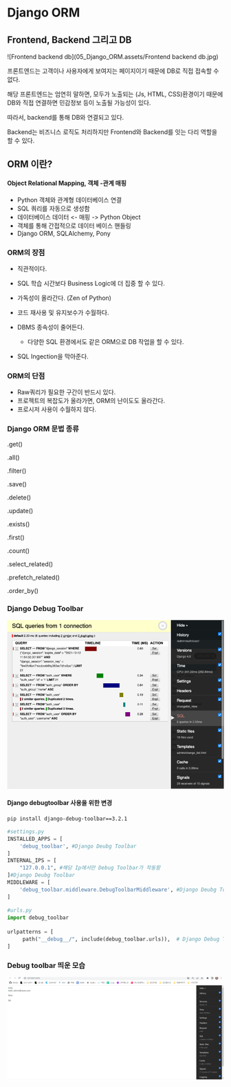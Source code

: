 # Django ORM

## Frontend, Backend 그리고 DB

![Frontend backend db](05_Django_ORM.assets/Frontend backend db.jpg)

프론트엔드는 고객이나 사용자에게 보여지는 페이지이기 때문에 DB로 직접 접속할 수 없다. 

해당 프론트엔드는 엄연히 말하면, 모두가 노출되는 (Js, HTML, CSS)환경이기 때문에 DB와 직접 연결하면 민감정보 등이 노출될 가능성이 있다. 

따라서, backend를 통해 DB와 연결되고 있다. 

Backend는 비즈니스 로직도 처리하지만 Frontend와 Backend를 잇는 다리 역할을 할 수 있다. 

## ORM 이란?

#### Object Relational Mapping, 객체 -관계 매핑

- Python 객체와 관계형 데이터베이스 연결
- SQL 쿼리를 자동으로 생성함
- 데이터베이스 데이터 <- 매핑 -> Python Object
- 객체를 통해 간접적으로 데이터 베이스 핸들링
- Django ORM, SQLAlchemy, Pony

### ORM의 장점

- 직관적이다.
- SQL 학습 시간보다 Business Logic에 더 집중 할 수 있다.

- 가독성이 올라간다. (Zen of Python)

- 코드 재사용 및 유지보수가 수월하다.
- DBMS 종속성이 줄어든다. 
  - 다양한 SQL 환경에서도 같은 ORM으로 DB 작업을 할 수 있다.
- SQL Ingection을 막아준다. 

### ORM의 단점

- Raw쿼리가 필요한 구간이 반드시 있다.
- 프로젝트의 복잡도가 올라가면, ORM의 난이도도 올라간다.
- 프로시저 사용이 수월하지 않다. 



### Django ORM 문법 종류

.get()

.all()

.filter()

.save()

.delete()

.update()

.exists()

.first()

.count()

.select_related()

.prefetch_related()

.order_by()

### Django Debug Toolbar

![djangodebug](05_Django_ORM.assets/djangodebug.png)

#### Django debugtoolbar 사용을 위한 변경

```shell
pip install django-debug-toolbar==3.2.1
```

```python
#settings.py
INSTALLED_APPS = [
    'debug_toolbar', #Django Deubg Toolbar
]
INTERNAL_IPS = [
    "127.0.0.1", #해당 Ip에서만 Debug Toolbar가 작동함 
]#Django Deubg Toolbar
MIDDLEWARE = [
    'debug_toolbar.middleware.DebugToolbarMiddleware', #Django Deubg Toolbar
]
```

```python
#urls.py
import debug_toolbar

urlpatterns = [
     path("__debug__/", include(debug_toolbar.urls)),  # Django Debug Tool
]
```

### Debug toolbar 띄운 모습

![debugtoolbar](05_Django_ORM.assets/debugtoolbar.PNG)
